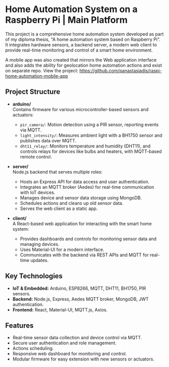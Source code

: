 # Home Automation System on a Raspberry Pi | Main Platform

This project is a comprehensive home automation system developed as part of my diploma thesis, "A home automation system based on Raspberry Pi". It integrates hardware sensors, a backend server, a modern web client to provide real-time monitoring and control of a smart home environment.

A mobile app was also created that mirrors the Web application interface and also adds the ability for geolocation home automation actions and exist on separate repo.
View the project: https://github.com/panastasiadis/raspi-home-automation-mobile-app 

## Project Structure

- **arduino/**  
  Contains firmware for various microcontroller-based sensors and actuators:
  - `pir_camera/`: Motion detection using a PIR sensor, reporting events via MQTT.
  - `light_intensity/`: Measures ambient light with a BH1750 sensor and publishes data over MQTT.
  - `dht11_relay/`: Monitors temperature and humidity (DHT11), and controls relays for devices like bulbs and heaters, with MQTT-based remote control.

- **server/**  
  Node.js backend that serves multiple roles:
  - Hosts an Express API for data access and user authentication.
  - Integrates an MQTT broker (Aedes) for real-time communication with IoT devices.
  - Manages device and sensor data storage using MongoDB.
  - Schedules actions and cleans up old sensor data.
  - Serves the web client as a static app.

- **client/**  
  A React-based web application for interacting with the smart home system:
  - Provides dashboards and controls for monitoring sensor data and managing devices.
  - Uses Material-UI for a modern interface.
  - Communicates with the backend via REST APIs and MQTT for real-time updates.

## Key Technologies

- **IoT & Embedded:** Arduino, ESP8266, MQTT, DHT11, BH1750, PIR sensors.
- **Backend:** Node.js, Express, Aedes MQTT broker, MongoDB, JWT authentication.
- **Frontend:** React, Material-UI, MQTT.js, Axios.

## Features

- Real-time sensor data collection and device control via MQTT.
- Secure user authentication and role management.
- Actions scheduling.
- Responsive web dashboard for monitoring and control.
- Modular firmware for easy extension with new sensors or actuators.
